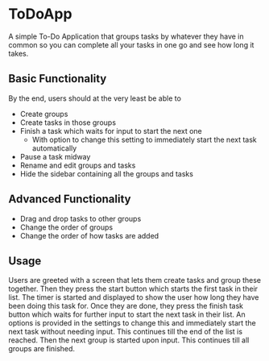 # ToDoApp

A simple To-Do Application that groups tasks by whatever they have in common so you can complete all your tasks in one go and see how long it takes.

## Basic Functionality

By the end, users should at the very least be able to

- Create groups
- Create tasks in those groups
- Finish a task which waits for input to start the next one
  - With option to change this setting to immediately start the next task automatically
- Pause a task midway 
- Rename and edit groups and tasks
- Hide the sidebar containing all the groups and tasks

## Advanced Functionality

- Drag and drop tasks to other groups
- Change the order of groups
- Change the order of how tasks are added

## Usage

Users are greeted with a screen that lets them create tasks and group these together. Then they press the start button which starts the first task in their list. The timer is started and displayed to show the user how long they have been doing this task for. Once they are done, they press the finish task button which waits for further input to start the next task in their list. An options is provided in the settings to change this and immediately start the next task without needing input. This continues till the end of the list is reached. Then the next group is started upon input. This continues till all groups are finished.
